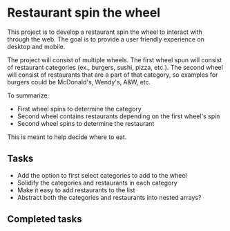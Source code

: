 # Restaurant spin the wheel

This project is to develop a restaurant spin the wheel to interact with through the web. The goal is to provide a user friendly experience on desktop and mobile.

The project will consist of multiple wheels. The first wheel spun will consist of restaurant categories (ex., burgers, sushi, pizza, etc.). The second wheel will consist of restaurants that are a part of that category, so examples for burgers could be McDonald's, Wendy's, A&W, etc.

To summarize:

- First wheel spins to determine the category
- Second wheel contains restaurants depending on the first wheel's spin
- Second wheel spins to determine the restaurant

This is meant to help decide where to eat.

## Tasks

- Add the option to first select categories to add to the wheel
- Solidify the categories and restaurants in each category
- Make it easy to add restaurants to the list
- Abstract both the categories and restaurants into nested arrays?

## Completed tasks
